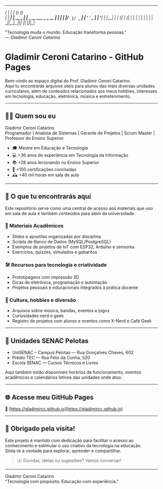    _____ _           _ _           _      
  / ____| |         | (_)         (_)     
 | |  __| | __ _  __| |_ _ __ ___  _ _ __ 
 | | |_ | |/ _` |/ _` | | '_ ` _ \| | '__|
 | |__| | | (_| | (_| | | | | | | | | |   
  \_____|_|\__,_|\__,_|_|_| |_| |_|_|_|   
                                           
"Tecnologia muda o mundo. Educação transforma pessoas."  
— *Gladimir Ceroni Catarino*

# Gladimir Ceroni Catarino - GitHub Pages
Bem-vindo ao espaço digital do Prof. Gladimir Ceroni Catarino.  
Aqui tu encontrarás arquivos úteis para alunos das mais diversas unidades curriculares, além de conteúdos relacionados aos meus hobbies, interesses em tecnologia, educação, eletrônica, música e entretenimento.

---

## 👨‍🏫 Quem sou eu
Gladimir Ceroni Catarino  
Programador | Analista de Sistemas | Gerente de Projetos | Scrum Master | Professor do Ensino Superior  
- 🎓 Mestre em Educação e Tecnologia  
- 💻 +36 anos de experiência em Tecnologia da Informação  
- 📚 +28 anos lecionando no Ensino Superior  
- 🏅 +150 certificações concluídas  
- 🕰️ +40 mil horas em sala de aula  

---

## 📁 O que tu encontrarás aqui
Este repositório serve como uma central de acesso aos materiais que uso em sala de aula e também conteúdos para além da universidade.

### 📘 Materiais Acadêmicos
- Slides e apostilas organizadas por disciplina  
- Scripts de Banco de Dados (MySQL/PostgreSQL)  
- Exemplos de projetos de IoT com ESP32, Arduino e sensores  
- Exercícios, quizzes, simulados e gabaritos  

### 🛠️ Recursos para tecnologia e criatividade
- Prototipagens com impressão 3D  
- Dicas de eletrônica, programação e automação  
- Projetos pessoais e educacionais integrados à prática docente  

### 🎸 Cultura, hobbies e diversão
- Arquivos sobre música, bandas, eventos e jogos  
- Curiosidades nerd e geek  
- Registro de projetos com alunos e eventos como X-Nerd e Café Geek  

---

## 🏫 Unidades SENAC Pelotas
- UniSENAC – Campus Pelotas — Rua Gonçalves Chaves, 602  
- Prédio TEC — Rua Félix da Cunha, 520  
- Escola SENAC — Cursos Técnicos e Livres  

Aqui também estão disponíveis horários de funcionamento, eventos acadêmicos e calendários letivos das unidades onde atuo.

---

## 🌐 Acesse meu GitHub Pages
🔗 [https://gladimircc.github.io](https://gladimircc.github.io)

---

## 🤝 Obrigado pela visita!
Este projeto é mantido com dedicação para facilitar o acesso ao conhecimento e estimular o uso criativo da tecnologia na educação.  
Sinta-te à vontade para explorar, aprender e compartilhar.

> ✉️ Dúvidas, ideias ou sugestões? Vamos conversar!

---

Gladimir Ceroni Catarino  
"Tecnologia com propósito. Educação com experiência."

